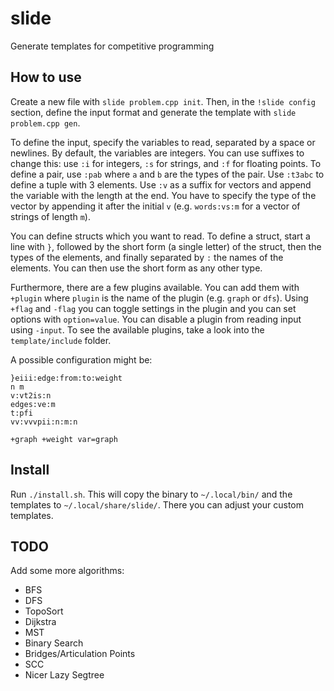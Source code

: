 # slide
Generate templates for competitive programming

## How to use
Create a new file with `slide problem.cpp init`. Then, in the `!slide config` section, define the input format and generate the template with `slide problem.cpp gen`.

To define the input, specify the variables to read, separated by a space or newlines. By default, the variables are integers. You can use suffixes to change this: use `:i` for integers, `:s` for strings, and `:f` for floating points. To define a pair, use `:pab` where `a` and `b` are the types of the pair. Use `:t3abc` to define a tuple with 3 elements. Use `:v` as a suffix for vectors and append the variable with the length at the end. You have to specify the type of the vector by appending it after the initial `v` (e.g. `words:vs:m` for a vector of strings of length `m`).

You can define structs which you want to read. To define a struct, start a line with `}`, followed by the short form (a single letter) of the struct, then the types of the elements, and finally separated by `:` the names of the elements. You can then use the short form as any other type.

Furthermore, there are a few plugins available. You can add them with `+plugin` where `plugin` is the name of the plugin (e.g. `graph` or `dfs`). Using `+flag` and `-flag` you can toggle settings in the plugin and you can set options with `option=value`. You can disable a plugin from reading input using `-input`. To see the available plugins, take a look into the `template/include` folder.

A possible configuration might be:

```
}eiii:edge:from:to:weight
n m
v:vt2is:n
edges:ve:m
t:pfi
vv:vvvpii:n:m:n

+graph +weight var=graph
```

## Install
Run `./install.sh`. This will copy the binary to `~/.local/bin/` and the templates to `~/.local/share/slide/`. There you can adjust your custom templates.

## TODO
Add some more algorithms:
 - BFS
 - DFS
 - TopoSort
 - Dijkstra
 - MST
 - Binary Search
 - Bridges/Articulation Points
 - SCC
 - Nicer Lazy Segtree
